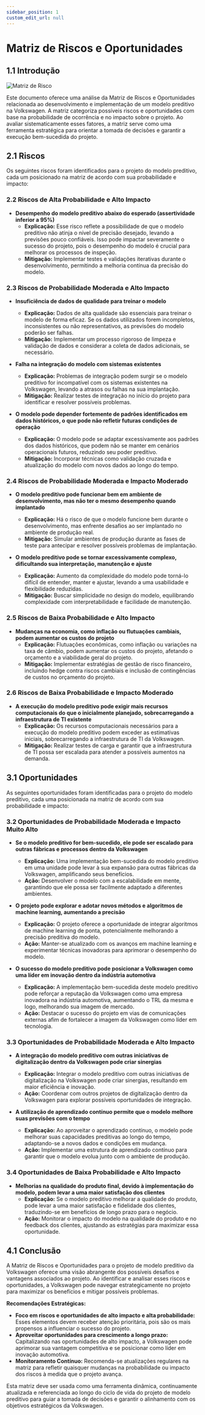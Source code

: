 ```yaml
---
sidebar_position: 1
custom_edit_url: null
---
```

# Matriz de Riscos e Oportunidades

## **1.1** Introdução

![Matriz de Risco](../../../static/img/MatrizDeRisco.png)

Este documento oferece uma análise da Matriz de Riscos e Oportunidades relacionada ao desenvolvimento e implementação de um modelo preditivo na Volkswagen. A matriz categoriza possíveis riscos e oportunidades com base na probabilidade de ocorrência e no impacto sobre o projeto. Ao avaliar sistematicamente esses fatores, a matriz serve como uma ferramenta estratégica para orientar a tomada de decisões e garantir a execução bem-sucedida do projeto.

## **2.1** Riscos

Os seguintes riscos foram identificados para o projeto do modelo preditivo, cada um posicionado na matriz de acordo com sua probabilidade e impacto:

### **2.2** Riscos de Alta Probabilidade e Alto Impacto
- **Desempenho do modelo preditivo abaixo do esperado (assertividade inferior a 95%)**
  - **Explicação:** Esse risco reflete a possibilidade de que o modelo preditivo não atinja o nível de precisão desejado, levando a previsões pouco confiáveis. Isso pode impactar severamente o sucesso do projeto, pois o desempenho do modelo é crucial para melhorar os processos de inspeção.
  - **Mitigação:** Implementar testes e validações iterativas durante o desenvolvimento, permitindo a melhoria contínua da precisão do modelo.

### **2.3** Riscos de Probabilidade Moderada e Alto Impacto
- **Insuficiência de dados de qualidade para treinar o modelo**
  - **Explicação:** Dados de alta qualidade são essenciais para treinar o modelo de forma eficaz. Se os dados utilizados forem incompletos, inconsistentes ou não representativos, as previsões do modelo poderão ser falhas.
  - **Mitigação:** Implementar um processo rigoroso de limpeza e validação de dados e considerar a coleta de dados adicionais, se necessário.

- **Falha na integração do modelo com sistemas existentes**
  - **Explicação:** Problemas de integração podem surgir se o modelo preditivo for incompatível com os sistemas existentes na Volkswagen, levando a atrasos ou falhas na sua implantação.
  - **Mitigação:** Realizar testes de integração no início do projeto para identificar e resolver possíveis problemas.

- **O modelo pode depender fortemente de padrões identificados em dados históricos, o que pode não refletir futuras condições de operação**
  - **Explicação:** O modelo pode se adaptar excessivamente aos padrões dos dados históricos, que podem não se manter em cenários operacionais futuros, reduzindo seu poder preditivo.
  - **Mitigação:** Incorporar técnicas como validação cruzada e atualização do modelo com novos dados ao longo do tempo.

### **2.4** Riscos de Probabilidade Moderada e Impacto Moderado
- **O modelo preditivo pode funcionar bem em ambiente de desenvolvimento, mas não ter o mesmo desempenho quando implantado**
  - **Explicação:** Há o risco de que o modelo funcione bem durante o desenvolvimento, mas enfrente desafios ao ser implantado no ambiente de produção real.
  - **Mitigação:** Simular ambientes de produção durante as fases de teste para antecipar e resolver possíveis problemas de implantação.

- **O modelo preditivo pode se tornar excessivamente complexo, dificultando sua interpretação, manutenção e ajuste**
  - **Explicação:** Aumento da complexidade do modelo pode torná-lo difícil de entender, manter e ajustar, levando a uma usabilidade e flexibilidade reduzidas.
  - **Mitigação:** Buscar simplicidade no design do modelo, equilibrando complexidade com interpretabilidade e facilidade de manutenção.

### **2.5** Riscos de Baixa Probabilidade e Alto Impacto
- **Mudanças na economia, como inflação ou flutuações cambiais, podem aumentar os custos do projeto**
  - **Explicação:** Flutuações econômicas, como inflação ou variações na taxa de câmbio, podem aumentar os custos do projeto, afetando o orçamento e a viabilidade geral do projeto.
  - **Mitigação:** Implementar estratégias de gestão de risco financeiro, incluindo hedge contra riscos cambiais e inclusão de contingências de custos no orçamento do projeto.

### **2.6** Riscos de Baixa Probabilidade e Impacto Moderado
- **A execução do modelo preditivo pode exigir mais recursos computacionais do que o inicialmente planejado, sobrecarregando a infraestrutura de TI existente**
  - **Explicação:** Os recursos computacionais necessários para a execução do modelo preditivo podem exceder as estimativas iniciais, sobrecarregando a infraestrutura de TI da Volkswagen.
  - **Mitigação:** Realizar testes de carga e garantir que a infraestrutura de TI possa ser escalada para atender a possíveis aumentos na demanda.

## **3.1** Oportunidades

As seguintes oportunidades foram identificadas para o projeto do modelo preditivo, cada uma posicionada na matriz de acordo com sua probabilidade e impacto:

### **3.2** Oportunidades de Probabilidade Moderada e Impacto Muito Alto
- **Se o modelo preditivo for bem-sucedido, ele pode ser escalado para outras fábricas e processos dentro da Volkswagen**
  - **Explicação:** Uma implementação bem-sucedida do modelo preditivo em uma unidade pode levar à sua expansão para outras fábricas da Volkswagen, amplificando seus benefícios.
  - **Ação:** Desenvolver o modelo com a escalabilidade em mente, garantindo que ele possa ser facilmente adaptado a diferentes ambientes.

- **O projeto pode explorar e adotar novos métodos e algoritmos de machine learning, aumentando a precisão**
  - **Explicação:** O projeto oferece a oportunidade de integrar algoritmos de machine learning de ponta, potencialmente melhorando a precisão preditiva do modelo.
  - **Ação:** Manter-se atualizado com os avanços em machine learning e experimentar técnicas inovadoras para aprimorar o desempenho do modelo.

- **O sucesso do modelo preditivo pode posicionar a Volkswagen como uma líder em inovação dentro da indústria automotiva**
  - **Explicação:** A implementação bem-sucedida deste modelo preditivo pode reforçar a reputação da Volkswagen como uma empresa inovadora na indústria automotiva, aumentando o TRL da mesma e logo, melhorando sua imagem de mercado.
  - **Ação:** Destacar o sucesso do projeto em vias de comunicações externas afim de fortalecer a imagem da Volkswagen como líder em tecnologia.

### **3.3** Oportunidades de Probabilidade Moderada e Alto Impacto
- **A integração do modelo preditivo com outras iniciativas de digitalização dentro da Volkswagen pode criar sinergias**
  - **Explicação:** Integrar o modelo preditivo com outras iniciativas de digitalização na Volkswagen pode criar sinergias, resultando em maior eficiência e inovação.
  - **Ação:** Coordenar com outros projetos de digitalização dentro da Volkswagen para explorar possíveis oportunidades de integração.

- **A utilização de aprendizado contínuo permite que o modelo melhore suas previsões com o tempo**
  - **Explicação:** Ao aproveitar o aprendizado contínuo, o modelo pode melhorar suas capacidades preditivas ao longo do tempo, adaptando-se a novos dados e condições em mudança.
  - **Ação:** Implementar uma estrutura de aprendizado contínuo para garantir que o modelo evolua junto com o ambiente de produção.

### **3.4** Oportunidades de Baixa Probabilidade e Alto Impacto
- **Melhorias na qualidade do produto final, devido à implementação do modelo, podem levar a uma maior satisfação dos clientes**
  - **Explicação:** Se o modelo preditivo melhorar a qualidade do produto, pode levar a uma maior satisfação e fidelidade dos clientes, traduzindo-se em benefícios de longo prazo para o negócio.
  - **Ação:** Monitorar o impacto do modelo na qualidade do produto e no feedback dos clientes, ajustando as estratégias para maximizar essa oportunidade.

## **4.1** Conclusão

A Matriz de Riscos e Oportunidades para o projeto de modelo preditivo da Volkswagen oferece uma visão abrangente dos possíveis desafios e vantagens associados ao projeto. Ao identificar e analisar esses riscos e oportunidades, a Volkswagen pode navegar estrategicamente no projeto para maximizar os benefícios e mitigar possíveis problemas.

**Recomendações Estratégicas:**
- **Foco em riscos e oportunidades de alto impacto e alta probabilidade:** Esses elementos devem receber atenção prioritária, pois são os mais propensos a influenciar o sucesso do projeto.
- **Aproveitar oportunidades para crescimento a longo prazo:** Capitalizando nas oportunidades de alto impacto, a Volkswagen pode aprimorar sua vantagem competitiva e se posicionar como líder em inovação automotiva.
- **Monitoramento Contínuo:** Recomenda-se atualizações regulares na matriz para refletir quaisquer mudanças na probabilidade ou impacto dos riscos à medida que o projeto avança.

Esta matriz deve ser usada como uma ferramenta dinâmica, continuamente atualizada e referenciada ao longo do ciclo de vida do projeto de modelo preditivo para guiar a tomada de decisões e garantir o alinhamento com os objetivos estratégicos da Volkswagen.